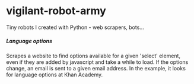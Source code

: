 # vigilant-robot-army
Tiny robots I created with Python - web scrapers, bots...


##### Language options
Scrapes a website to find options available for a given 'select' element, even if they are added by javascript and take a while to load. If the options change, an email is sent to a given email address. In the example, it looks for language options at Khan Academy.

